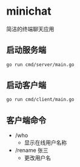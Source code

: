 # minichat

简洁的终端聊天应用

## 启动服务端
```bash
go run cmd/server/main.go
```

## 启动客户端
```bash
go run cmd/client/main.go
```

## 客户端命令
- /who 
    - 显示在线用户名称
- /rename 张三
    - 更改用户名 

